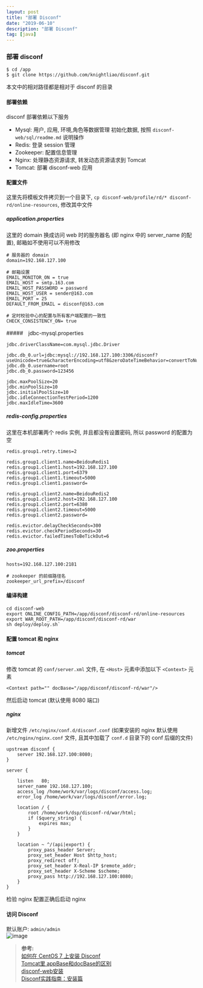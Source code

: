 ```yaml
---
layout: post
title: "部署 Disconf"
date: "2019-06-10"
description: "部署 Disconf"
tag: [java]
---
```


### 部署 disconf
```
$ cd /app
$ git clone https://github.com/knightliao/disconf.git
```
本文中的相对路径都是相对于 disconf 的目录

#### 部署依赖
disconf 部署依赖以下服务
- Mysql: 用户, 应用, 环境,角色等数据管理
初始化数据, 按照 `disconf-web/sql/readme.md` 说明操作
- Redis: 登录 session 管理
- Zookeeper: 配置信息管理
- Nginx: 处理静态资源请求, 转发动态资源请求到 Tomcat
- Tomcat: 部署 disconf-web 应用


#### 配置文件
这里先将模板文件拷贝到一个目录下, `cp disconf-web/profile/rd/* disconf-rd/online-resources`, 修改其中文件
##### application.properties
这里的 domain 换成访问 web 时的服务器名 (即 nginx 中的 server_name 的配置), 邮箱如不使用可以不用修改
```
# 服务器的 domain
domain=192.168.127.100

# 邮箱设置
EMAIL_MONITOR_ON = true
EMAIL_HOST = smtp.163.com
EMAIL_HOST_PASSWORD = password
EMAIL_HOST_USER = sender@163.com
EMAIL_PORT = 25
DEFAULT_FROM_EMAIL = disconf@163.com

# 定时校验中心的配置与所有客户端配置的一致性
CHECK_CONSISTENCY_ON= true
```
#####　jdbc-mysql.properties
```
jdbc.driverClassName=com.mysql.jdbc.Driver

jdbc.db_0.url=jdbc:mysql://192.168.127.100:3306/disconf?useUnicode=true&characterEncoding=utf8&zeroDateTimeBehavior=convertToNull&rewriteBatchedStatements=false
jdbc.db_0.username=root
jdbc.db_0.password=123456

jdbc.maxPoolSize=20
jdbc.minPoolSize=10
jdbc.initialPoolSize=10
jdbc.idleConnectionTestPeriod=1200
jdbc.maxIdleTime=3600
```
##### redis-config.properties
这里在本机部署两个 redis 实例, 并且都没有设置密码, 所以 password 的配置为空
```
redis.group1.retry.times=2

redis.group1.client1.name=BeidouRedis1
redis.group1.client1.host=192.168.127.100
redis.group1.client1.port=6379
redis.group1.client1.timeout=5000
redis.group1.client1.password=

redis.group1.client2.name=BeidouRedis2
redis.group1.client2.host=192.168.127.100
redis.group1.client2.port=6380
redis.group1.client2.timeout=5000
redis.group1.client2.password=

redis.evictor.delayCheckSeconds=300
redis.evictor.checkPeriodSeconds=30
redis.evictor.failedTimesToBeTickOut=6
```
##### zoo.properties
```
hosts=192.168.127.100:2181

# zookeeper 的前缀路径名
zookeeper_url_prefix=/disconf
```

#### 编译构建
```
cd disconf-web
export ONLINE_CONFIG_PATH=/app/disconf/disconf-rd/online-resources
export WAR_ROOT_PATH=/app/disconf/disconf-rd/war
sh deploy/deploy.sh`
```

#### 配置 tomcat 和 nginx
##### tomcat
修改 tomcat 的 `conf/server.xml` 文件, 在 `<Host>` 元素中添加以下 `<Context>` 元素
```
<Context path="" docBase="/app/disconf/disconf-rd/war"/>
```
然后启动 tomcat (默认使用 8080 端口)
##### nginx
新增文件 `/etc/nginx/conf.d/disconf.conf` (如果安装的 nginx 默认使用 `/etc/nginx/nginx.conf` 文件, 且其中加载了 `conf.d` 目录下的 conf 后缀的文件)
```
upstream disconf {
    server 192.168.127.100:8080;
}

server {

    listen   80;
    server_name 192.168.127.100;
    access_log /home/work/var/logs/disconf/access.log;
    error_log /home/work/var/logs/disconf/error.log;

    location / {
        root /home/work/dsp/disconf-rd/war/html;
        if ($query_string) {
            expires max;
        }
    }

    location ~ ^/(api|export) {
        proxy_pass_header Server;
        proxy_set_header Host $http_host;
        proxy_redirect off;
        proxy_set_header X-Real-IP $remote_addr;
        proxy_set_header X-Scheme $scheme;
        proxy_pass http://192.168.127.100:8080;
    }
}
```
检验 nginx 配置正确后启动 nginx

#### 访问 Disconf
默认账户: `admin/admin`  
![image](https://ws1.sinaimg.cn/large/d8f31fa4ly1g4ek4f2wxwj20u60he3zc.jpg)

>**参考:**  
[如何在 CentOS 7 上安装 Disconf](https://www.zuojl.com/how-to-install-disconf-on-centos7/)  
[Tomcat里 appBase和docBase的区别](https://blog.csdn.net/liuxuejin/article/details/9104055)    
[disconf-web安装](https://disconf.readthedocs.io/zh_CN/latest/install/src/02.html)    
[Disconf实践指南：安装篇](https://blog.csdn.net/u011116672/article/details/73395707)  
